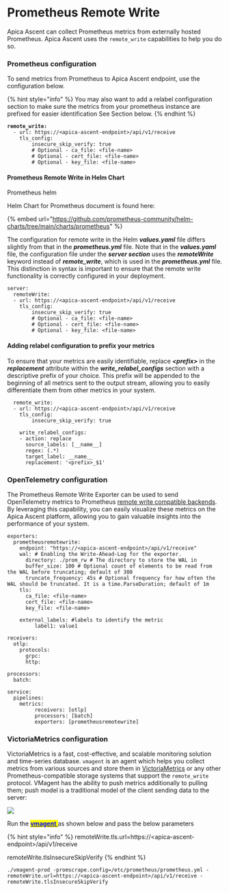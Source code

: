 # Prometheus Remote Write

Apica Ascent can collect Prometheus metrics from externally hosted Prometheus. Apica Ascent uses the `remote_write` capabilities to help you do so.

### **Prometheus configuration**

To send metrics from Prometheus to Apica Ascent endpoint, use the configuration below.

{% hint style="info" %}
You may also want to add a relabel configuration section to make sure the metrics from your prometheus instance are prefixed for easier identification See Section below.
{% endhint %}

<pre><code><strong>remote_write:
</strong>  - url: https://&#x3C;apica-ascent-endpoint>/api/v1/receive
    tls_config:
        insecure_skip_verify: true
        # Optional - ca_file: &#x3C;file-name>
        # Optional - cert_file: &#x3C;file-name>
        # Optional - key_file: &#x3C;file-name>
</code></pre>

#### Prometheus Remote Write in Helm Chart

Prometheus helm

Helm Chart for Prometheus document is found here:

{% embed url="https://github.com/prometheus-community/helm-charts/tree/main/charts/prometheus" %}

The configuration for remote write in the Helm _**values.yaml**_ file differs slightly from that in the _**prometheus.yml**_ file. Note that in the _**values.yaml**_ file, the configuration file under the _**server section**_ uses the _**remoteWrite**_ keyword instead of _**remote\_write**_, which is used in the _**prometheus.yml**_ file. This distinction in syntax is important to ensure that the remote write functionality is correctly configured in your deployment.

```
server:
  remoteWrite:
  - url: https://<apica-ascent-endpoint>/api/v1/receive
    tls_config:
        insecure_skip_verify: true
        # Optional - ca_file: <file-name>
        # Optional - cert_file: <file-name>
        # Optional - key_file: <file-name>
```

#### Adding relabel configuration to prefix your metrics

To ensure that your metrics are easily identifiable, replace _**\<prefix>**_ in the _**replacement**_ attribute within the _**write\_relabel\_configs**_ section with a descriptive prefix of your choice. This prefix will be appended to the beginning of all metrics sent to the output stream, allowing you to easily differentiate them from other metrics in your system.

```
  remote_write:
  - url: https://<apica-ascent-endpoint>/api/v1/receive
    tls_config:
        insecure_skip_verify: true

    write_relabel_configs:
    - action: replace
      source_labels: [__name__]
      regex: (.*)
      target_label: __name__
      replacement: '<prefix>_$1'
```

### **OpenTelemetry configuration**

The Prometheus Remote Write Exporter can be used to send OpenTelemetry metrics to Prometheus [remote write compatible backends](https://prometheus.io/docs/operating/integrations/). By leveraging this capability, you can easily visualize these metrics on the Apica Ascent platform, allowing you to gain valuable insights into the performance of your system.

```
exporters:
  prometheusremotewrite:
    endpoint: "https://<apica-ascent-endpoint>/api/v1/receive"
    wal: # Enabling the Write-Ahead-Log for the exporter.
      directory: ./prom_rw # The directory to store the WAL in
      buffer_size: 100 # Optional count of elements to be read from the WAL before truncating; default of 300
      truncate_frequency: 45s # Optional frequency for how often the WAL should be truncated. It is a time.ParseDuration; default of 1m
    tls: 
      ca_file: <file-name>
      cert_file: <file-name>
      key_file: <file-name>

    external_labels: #labels to identify the metric
         label1: value1

receivers:
  otlp:
    protocols:
      grpc:
      http:

processors:
  batch:

service:
  pipelines:
    metrics:
         receivers: [otlp]
         processors: [batch]
         exporters: [prometheusremotewrite]
```

### **VictoriaMetrics configuration**

VictoriaMetrics is a fast, cost-effective, and scalable monitoring solution and time-series database. `vmagent` is an agent which helps you collect metrics from various sources and store them in [VictoriaMetrics](https://github.com/VictoriaMetrics/VictoriaMetrics) or any other Prometheus-compatible storage systems that support the `remote_write` protocol. VMagent has the ability to push metrics additionally to pulling them; push model is a traditional model of the client sending data to the server:

![](https://docs.victoriametrics.com/keyConcepts\_push\_model.png)

Run the [<mark style="color:purple;"><mark style="color:blue;">**vmagent**<mark style="color:blue;"></mark> ](https://docs.victoriametrics.com/vmagent.html#quick-start)as shown below and pass the below parameters

{% hint style="info" %}
remoteWrite.tls.url=https://\<apica-ascent-endpoint>/api/v1/receive

remoteWrite.tlsInsecureSkipVerify
{% endhint %}

```
./vmagent-prod -promscrape.config=/etc/prometheus/prometheus.yml -remoteWrite.url=https://<apica-ascent-endpoint>/api/v1/receive -remoteWrite.tlsInsecureSkipVerify
```
